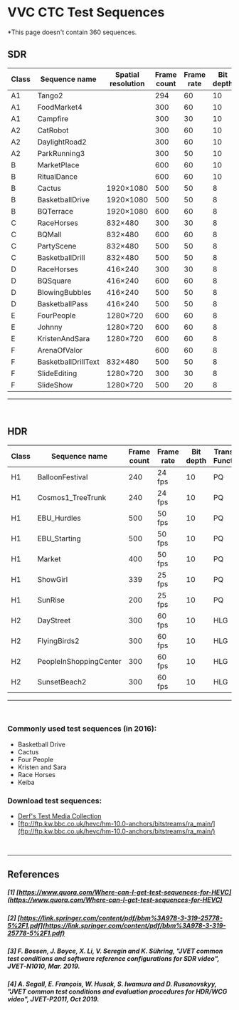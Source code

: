 # VVC CTC Test Sequences
*This page doesn't contain 360 sequences.
## SDR
|Class|Sequence name            |Spatial resolution|Frame count|Frame rate|Bit depth|Intra  |Random access|Low-delay|
|-----|-------------------------|------------------|-----------|----------|---------|-------|-------------|---------|
|A1   |Tango2                   |                  |294        |60        |10       |   M   |   M         |   -     |
|A1   |FoodMarket4              |                  |300        |60        |10       |   M   |   M         |   -     |
|A1   |Campfire                 |                  |300        |30        |10       |   M   |   M         |   -     |
|A2   |CatRobot                 |                  |300        |60        |10       |   M   |   M         |   -     |
|A2   |DaylightRoad2            |                  |300        |60        |10       |   M   |   M         |   -     |
|A2   |ParkRunning3             |                  |300        |50        |10       |   M   |   M         |   -     |
|B    |MarketPlace              |                  |600        |60        |10       |   M   |   M         |   M     |
|B    |RitualDance              |                  |600        |60        |10       |   M   |   M         |   M     |
|B    |Cactus                   |1920×1080         |500        |50        |8        |   M   |   M         |   M     |
|B    |BasketballDrive          |1920×1080         |500        |50        |8        |   M   |   M         |   M     |
|B    |BQTerrace                |1920×1080         |600        |60        |8        |   M   |   M         |   M     |
|C    |RaceHorses               |832×480           |300        |30        |8        |   M   |   M         |   M     |
|C    |BQMall                   |832×480           |600        |60        |8        |   M   |   M         |   M     |
|C    |PartyScene               |832×480           |500        |50        |8        |   M   |   M         |   M     |
|C    |BasketballDrill          |832×480           |500        |50        |8        |   M   |   M         |   M     |
|D    |RaceHorses               |416×240           |300        |30        |8        |   M   |   M         |   M     |
|D    |BQSquare                 |416×240           |600        |60        |8        |   M   |   M         |   M     |
|D    |   BlowingBubbles        |416×240           |500        |50        |8        |   M   |   M         |   M     |
|D    |   BasketballPass        |416×240           |500        |50        |8        |   M   |   M         |   M     |
|E    |   FourPeople            |1280×720          |600        |60        |8        |   M   |   -         |   M     |
|E    |   Johnny                |1280×720          |600        |60        |8        |   M   |   -         |   M     |
|E    |   KristenAndSara        |1280×720          |600        |60        |8        |   M   |   -         |   M     |
|F    |   ArenaOfValor          |                  |600        |60        |8        |   M   |   M         |   M     |
|F    |   BasketballDrillText   |832×480           |500        |50        |8        |   M   |   M         |   M     |
|F    |   SlideEditing          |1280×720          |300        |30        |8        |   M   |   M         |   M     |
|F    |   SlideShow             |1280×720          |500        |20        |8        |   M   |   M         |   M     |

---
<br/>

## HDR
|Class|Sequence name               |Frame count|Frame rate  |Bit depth|Transfer Function|Intra  |Random access|Low-delay|
|-----|----------------------------|-----------|------------|---------|-----------------|-------|-------------|---------|
|H1   |BalloonFestival             |240        |24 fps      |10       |PQ               |   M   |   M         |-        |
|H1   |Cosmos1_TreeTrunk           |240        |24 fps      |10       |PQ               |   M   |   M         |-        |
|H1   |EBU_Hurdles                 |500        |50 fps      |10       |PQ               |   M   |   M         |-        |
|H1   |EBU_Starting                |500        |50 fps      |10       |PQ               |   M   |   M         |-        |
|H1   |Market                      |400        |50 fps      |10       |PQ               |   M   |   M         |-        |
|H1   |ShowGirl                    |339        |25 fps      |10       |PQ               |   M   |   M         |-        |
|H1   |SunRise                     |200        |25 fps      |10       |PQ               |   M   |   M         |-        |
|H2   |   DayStreet                |300        |   60 fps   |10       |HLG              |   M   |   M         |   -     |
|H2   |   FlyingBirds2             |300        |   60 fps   |10       |HLG              |   M   |   M         |   -     |
|H2   |   PeopleInShoppingCenter   |300        |   60 fps   |10       |HLG              |   M   |   M         |   -     |
|H2   |   SunsetBeach2             |300        |   60 fps   |10       |HLG              |   M   |   M         |   -     |
---
<br/>

### Commonly used test sequences (in 2016):

- Basketball Drive
- Cactus
- Four People
- Kristen and Sara
- Race Horses
- Keiba

### Download test sequences:
- [Derf's Test Media Collection](https://media.xiph.org/video/derf/)
- [ftp://ftp.kw.bbc.co.uk/hevc/hm-10.0-anchors/bitstreams/ra_main/](ftp://ftp.kw.bbc.co.uk/hevc/hm-10.0-anchors/bitstreams/ra_main/)


<br/>

---
## References

##### [1] [https://www.quora.com/Where-can-I-get-test-sequences-for-HEVC](https://www.quora.com/Where-can-I-get-test-sequences-for-HEVC)

##### [2] [https://link.springer.com/content/pdf/bbm%3A978-3-319-25778-5%2F1.pdf](https://link.springer.com/content/pdf/bbm%3A978-3-319-25778-5%2F1.pdf)

##### [3] F. Bossen, J. Boyce, X. Li, V. Seregin and K. Sühring, "JVET common test conditions and software reference configurations for SDR video", JVET-N1010, Mar. 2019.
##### [4] A. Segall, E. François, W. Husak, S. Iwamura and D. Rusanovskyy, "JVET common test conditions and evaluation procedures for HDR/WCG video", JVET-P2011, Oct 2019.
